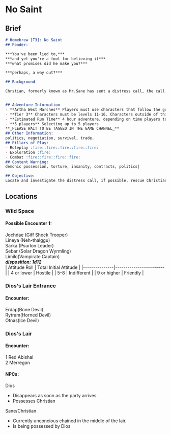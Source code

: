 # No Saint
## Brief
```md
# Homebrew [T3]: No Saint
## Ponder:

***You've been lied to,***
***and yet you're a fool for believing it***
***what promises did he make you?***

***perhaps, a way out?***

## Background

Chrstian, formerly known as Mr.Sane has sent a distress call, the call is strange, when magically tracked it shows up in wild space. But how could this be? distress calls from the shadow of dawn can only be sent from within Artha. Could it be a trap? an illusion? or does the cuplrit want to be found?


## Adventure Information
- **Artha West Marches** Players must use characters that follow the guidelines provided in (Artha West Marches)[https://docs.google.com/document/d/1FhSjHEtIyDgpXjFlwFWdW4aRxHcAAQiNlHOmKjR3tUE/edit?usp=sharing]
- **Tier 3** Characters must be levels 11-16. Characters outside of this level range cannot participate in this adventure.
- **Estimated Run Time** 4 hour adventure, depending on time players take to make decisions.
- **5 players** Selecting up to 5 players
**_PLEASE WAIT TO BE TAGGED IN THE GAME CHANNEL_**
## Other Information:
politics, negotiation, survival, trade.
## Pillars of Play:
- Roleplay :fire::fire::fire::fire::fire:
- Exploration :fire:
- Combat :fire::fire::fire::fire:
## Content Warning:
demonic possession, torture, insanity, contracts, politics|

## Objective:
Locate and investigate the distress call, if possible, rescue Christian, dead or alive.
```

## Locations
### Wild Space
#### Possible Encounter 1:
Jochdae (Giff Shock Trooper) <br>
Lineya (Neh-thalggu) <br>
Sarka (Psurlon Leader) <br>
Sebar (Solar Dragon Wyrmling) <br>
Limilo(Vampirate Captain) <br>
_**disposition: 1d12**_ <br>
| Attitude Roll | Total	Initial Attitude |
|---------------|------------------------|
| 4 or lower |	Hostile |
| 5–8 |	Indifferent |
| 9 or higher |	Friendly |

### Dios's Lair Entrance
#### Encounter:
Erdap(Bone Devil) <br>
Rytram(Horned Devil) <br>
Otnas(Ice Devil) <br>

### Dios's Lair
#### Encounter:
1 Red Abishai <br>
2 Merregon <br>

#### NPCs:
Dios
- Disappears as soon as the party arrives.
- Possesses Christian

Sane/Christian
- Currently unconcious chained in the middle of the lair.
- Is being possessed by Dios
